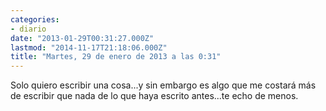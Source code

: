 ```yaml
---
categories:
- diario
date: "2013-01-29T00:31:27.000Z"
lastmod: "2014-11-17T21:18:06.000Z"
title: "Martes, 29 de enero de 2013 a las 0:31"
---
```


Solo quiero escribir una cosa...y sin embargo es algo que me costará más de escribir que nada de lo que haya escrito antes...te echo de menos.